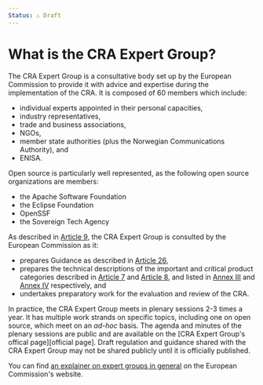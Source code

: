```yaml
---
Status: ⚠️ Draft
---
```


# What is the CRA Expert Group?

The CRA Expert Group is a consultative body set up by the European Commission to provide it with advice and expertise during the implementation of the CRA. It is composed of 60 members which include:

- individual experts appointed in their personal capacities,
- industry representatives,
- trade and business associations,
- NGOs,
- member state authorities (plus the Norwegian Communications Authority), and
- ENISA.

Open source is particularly well represented, as the following open source organizations are members:

- the Apache Software Foundation
- the Eclipse Foundation
- OpenSSF
- the Sovereign Tech Agency

As described in [Article 9][], the CRA Expert Group is consulted by the European Commission as it:

- prepares Guidance as described in [Article 26][],
- prepares the technical descriptions of the important and critical product categories described in [Article 7][] and [Article 8][], and listed in [Annex III][] and [Annex IV][] respectively, and
- undertakes preparatory work for the evaluation and review of the CRA.

In practice, the CRA Expert Group meets in plenary sessions 2-3 times a year. It has multiple work strands on specific topics, including one on open source, which meet on an _ad-hoc_ basis. The agenda and minutes of the plenary sessions are public and are available on the [CRA Expert Group's offical page][official page]. Draft regulation and guidance shared with the CRA Expert Group may not be shared publicly until it is officially published.

You can find [an explainer on expert groups in general][explainer] on the European Commission's website.

[Article 7]: https://eur-lex.europa.eu/legal-content/EN/TXT/HTML/?uri=OJ:L_202402847#art_7
[Article 8]: https://eur-lex.europa.eu/legal-content/EN/TXT/HTML/?uri=OJ:L_202402847#art_8
[Article 9]: https://eur-lex.europa.eu/legal-content/EN/TXT/HTML/?uri=OJ:L_202402847#art_9
[Article 26]: https://eur-lex.europa.eu/legal-content/EN/TXT/HTML/?uri=OJ:L_202402847#art_26
[Annex III]: https://eur-lex.europa.eu/legal-content/EN/TXT/HTML/?uri=OJ:L_202402847#anx_III
[Annex IV]: https://eur-lex.europa.eu/legal-content/EN/TXT/HTML/?uri=OJ:L_202402847#anx_IV

[landing page]: https://ec.europa.eu/transparency/expert-groups-register/screen/expert-groups/consult?lang=en&groupID=3967
[explainer]: https://ec.europa.eu/transparency/expert-groups-register/screen/expert-groups-explained?lang=en
